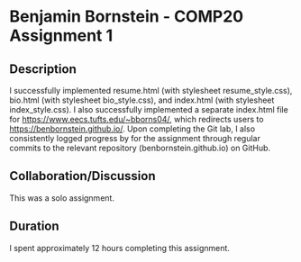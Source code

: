 # Benjamin Bornstein - COMP20 Assignment 1

## Description
I successfully implemented resume.html (with stylesheet resume_style.css), bio.html (with stylesheet bio_style.css), and index.html (with stylesheet index_style.css). I also successfully implemented a separate index.html file for https://www.eecs.tufts.edu/~bborns04/, which redirects users to https://benbornstein.github.io/. Upon completing the Git lab, I also consistently logged progress by for the assignment through regular commits to the relevant repository (benbornstein.github.io) on GitHub.

## Collaboration/Discussion
This was a solo assignment.

## Duration
I spent approximately 12 hours completing this assignment.
